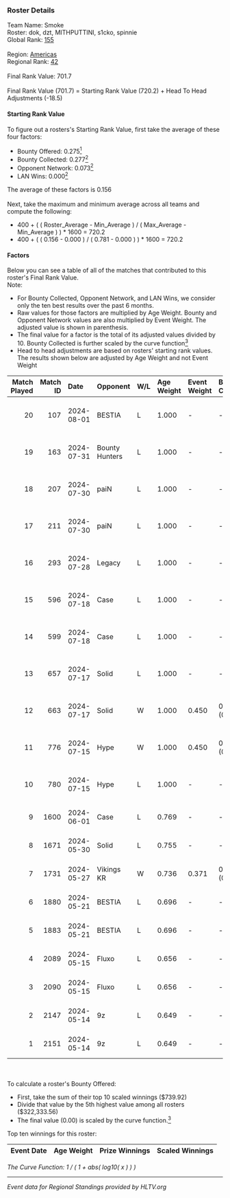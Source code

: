 ### Roster Details<br />
Team Name: Smoke<br />
Roster: dok, dzt, MITHPUTTINI, s1cko, spinnie<br />
Global Rank: [155](../standings_global.md)<br />
<br />
Region: [Americas]( ../standings_americas.md)<br />
Regional Rank: [42]( ../standings_americas.md)<br />
<br />
Final Rank Value:  701.7<br />
<br />
Final Rank Value (701.7) = Starting Rank Value (720.2) + Head To Head Adjustments (-18.5)<br />

#### Starting Rank Value<br />
To figure out a rosters's Starting Rank Value, first take the average of these four factors:<br />
- Bounty Offered: 0.275[<sup>1</sup>](#table2)
- Bounty Collected: 0.277[<sup>2</sup>](#table1)
- Opponent Network: 0.073[<sup>2</sup>](#table1)
- LAN Wins: 0.000[<sup>2</sup>](#table1)

The average of these factors is 0.156<br />
<br />
Next, take the maximum and minimum average across all teams and compute the following:<br />
- 400 + ( ( Roster_Average - Min_Average ) / ( Max_Average - Min_Average ) ) * 1600 = 720.2
- 400 + ( ( 0.156 - 0.000 ) / ( 0.781 - 0.000 ) ) * 1600 = 720.2


#### Factors<br />
Below you can see a table of all of the matches that contributed to this roster's Final Rank Value.<br />
Note:<br />

- For Bounty Collected, Opponent Network, and LAN Wins, we consider only the ten best results over the past 6 months.
- Raw values for those factors are multiplied by Age Weight. Bounty and Opponent Network values are also multiplied by Event Weight. The adjusted value is shown in parenthesis.
- The final value for a factor is the total of its adjusted values divided by 10. Bounty Collected is further scaled by the curve function[<sup>3</sup>](#curveFunction)
- Head to head adjustments are based on rosters' starting rank values. The results shown below are adjusted by Age Weight and not Event Weight
<span id="table1"></span><br />


| Match Played | Match ID | Date       | Opponent       | W/L | Age Weight | Event Weight | Bounty Collected | Opponent Network | LAN Wins  | H2H Adj. | Roster                                |
| -: | -: | :- | :- | :- | :- | :- | :- | :- | :- | -: | :- |
|           20 |      107 | 2024-08-01 | BESTIA         | L   | 1.000      | -            | -                | -                | -         |    -4.91 | dok, dzt, MITHPUTTINI, s1cko, spinnie |
|           19 |      163 | 2024-07-31 | Bounty Hunters | L   | 1.000      | -            | -                | -                | -         |    -6.56 | dok, dzt, MITHPUTTINI, s1cko, spinnie |
|           18 |      207 | 2024-07-30 | paiN           | L   | 1.000      | -            | -                | -                | -         |    -0.71 | dok, dzt, MITHPUTTINI, s1cko, spinnie |
|           17 |      211 | 2024-07-30 | paiN           | L   | 1.000      | -            | -                | -                | -         |    -0.72 | dok, dzt, MITHPUTTINI, s1cko, spinnie |
|           16 |      293 | 2024-07-28 | Legacy         | L   | 1.000      | -            | -                | -                | -         |    -3.79 | dok, dzt, MITHPUTTINI, s1cko, spinnie |
|           15 |      596 | 2024-07-18 | Case           | L   | 1.000      | -            | -                | -                | -         |    -8.09 | dok, dzt, MITHPUTTINI, s1cko, spinnie |
|           14 |      599 | 2024-07-18 | Case           | L   | 1.000      | -            | -                | -                | -         |    -8.67 | dok, dzt, MITHPUTTINI, s1cko, spinnie |
|           13 |      657 | 2024-07-17 | Solid          | L   | 1.000      | -            | -                | -                | -         |   -11.88 | dok, dzt, MITHPUTTINI, s1cko, spinnie |
|           12 |      663 | 2024-07-17 | Solid          | W   | 1.000      | 0.450        | 0.025 (0.011)    | 0.835 (0.376)    | 0 (0.000) |    19.96 | dok, dzt, MITHPUTTINI, s1cko, spinnie |
|           11 |      776 | 2024-07-15 | Hype           | W   | 1.000      | 0.450        | 0.025 (0.011)    | 0.490 (0.221)    | 0 (0.000) |    23.14 | dok, dzt, MITHPUTTINI, s1cko, spinnie |
|           10 |      780 | 2024-07-15 | Hype           | L   | 1.000      | -            | -                | -                | -         |    -7.87 | dok, dzt, MITHPUTTINI, s1cko, spinnie |
|            9 |     1600 | 2024-06-01 | Case           | L   | 0.769      | -            | -                | -                | -         |    -5.90 | dok, dzt, leleo, spinnie, vhz         |
|            8 |     1671 | 2024-05-30 | Solid          | L   | 0.755      | -            | -                | -                | -         |    -6.38 | dok, dzt, leleo, spinnie, vhz         |
|            7 |     1731 | 2024-05-27 | Vikings KR     | W   | 0.736      | 0.371        | 0.008 (0.002)    | 0.506 (0.138)    | 0 (0.000) |    14.82 | beg0d, dok, dzt, spinnie, vhz         |
|            6 |     1880 | 2024-05-21 | BESTIA         | L   | 0.696      | -            | -                | -                | -         |    -3.10 | beg0d, dok, dzt, spinnie, vhz         |
|            5 |     1883 | 2024-05-21 | BESTIA         | L   | 0.696      | -            | -                | -                | -         |    -3.19 | beg0d, dok, dzt, spinnie, vhz         |
|            4 |     2089 | 2024-05-15 | Fluxo          | L   | 0.656      | -            | -                | -                | -         |    -2.07 | beg0d, dok, dzt, spinnie, vhz         |
|            3 |     2090 | 2024-05-15 | Fluxo          | L   | 0.656      | -            | -                | -                | -         |    -2.11 | beg0d, dok, dzt, spinnie, vhz         |
|            2 |     2147 | 2024-05-14 | 9z             | L   | 0.649      | -            | -                | -                | -         |    -0.23 | beg0d, dok, dzt, spinnie, vhz         |
|            1 |     2151 | 2024-05-14 | 9z             | L   | 0.649      | -            | -                | -                | -         |    -0.23 | beg0d, dok, dzt, spinnie, vhz         |

<br />
<span id="table2"></span><br />
To calculate a roster's Bounty Offered:<br />

- First, take the sum of their top 10 scaled winnings ($739.92)
- Divide that value by the 5th highest value among all rosters ($322,333.56)
- The final value (0.00) is scaled by the curve function.[<sup>3</sup>](#curveFunction)

Top ten winnings for this roster:<br />

| Event Date | Age Weight | Prize Winnings | Scaled Winnings |
| :- | -: | :- | :- |


<span id="curveFunction"></span>_The Curve Function: 1 / ( 1 + abs( log10( x ) ) )_<br />

---
_Event data for Regional Standings provided by HLTV.org_<br />

